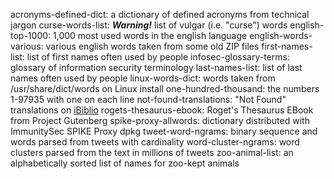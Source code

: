 acronyms-defined-dict: a dictionary of defined acronyms from technical jargon
curse-words-list: _**Warning!**_ list of vulgar (i.e. "curse") words 
english-top-1000: 1,000 most used words in the english language
english-words-various: various english words taken from some old ZIP files
first-names-list: list of first names often used by people
infosec-glossary-terms: glossary of information security terminology
last-names-list: list of last names often used by people
linux-words-dict: words taken from /usr/share/dict/words on Linux install
one-hundred-thousand: the numbers 1-97935 with one on each line
not-found-translations: "Not Found" translations on [iBiblio](http://ibiblio.org)
rogets-thesaurus-ebook: Roget's Thesaurus EBook from Project Gutenberg
spike-proxy-allwords: dictionary distributed with ImmunitySec SPIKE Proxy dpkg
tweet-word-ngrams: binary sequence and words parsed from tweets with cardinality
word-cluster-ngrams: word clusters parsed from the text in millions of tweets
zoo-animal-list: an alphabetically sorted list of names for zoo-kept animals
